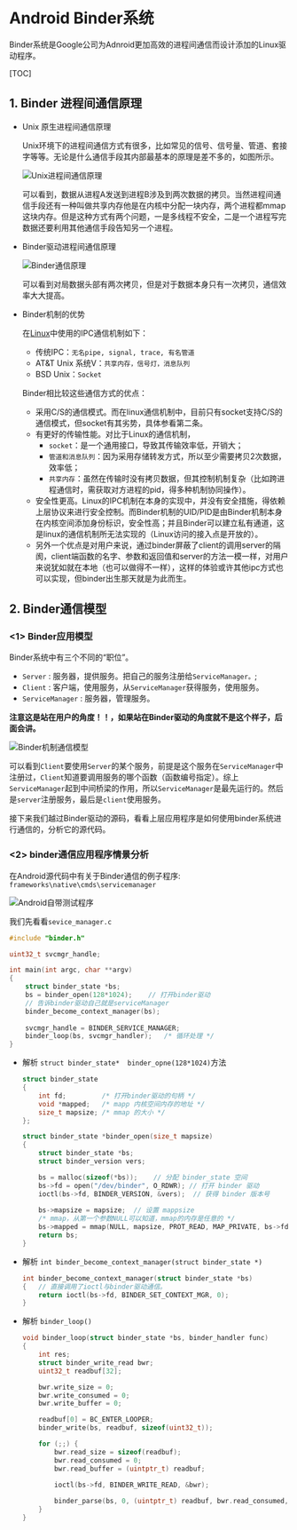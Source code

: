 # Android Binder系统

Binder系统是Google公司为Adnroid更加高效的进程间通信而设计添加的Linux驱动程序。

[TOC]

## 1. Binder 进程间通信原理

- Unix 原生进程间通信原理

  Unix环境下的进程间通信方式有很多，比如常见的信号、信号量、管道、套接字等等。无论是什么通信手段其内部最基本的原理是差不多的，如图所示。

  ![Unix进程间通信原理](G:\work\android\android_base\binder\Unix进程间通信原理.jpg)

  可以看到，数据从进程A发送到进程B涉及到两次数据的拷贝。当然进程间通信手段还有一种叫做共享内存他是在内核中分配一块内存，两个进程都mmap这块内存。但是这种方式有两个问题，一是多线程不安全，二是一个进程写完数据还要利用其他通信手段告知另一个进程。


- Binder驱动进程间通信原理

  ![Binder通信原理](G:\work\android\android_base\binder\Binder通信原理.jpg)

  可以看到对局数据头部有两次拷贝，但是对于数据本身只有一次拷贝，通信效率大大提高。


- Binder机制的优势

  在[Linux](http://lib.csdn.net/base/linux)中使用的IPC通信机制如下：

  - 传统IPC：`无名pipe, signal, trace, 有名管道`
  - AT&T Unix 系统V：`共享内存，信号灯，消息队列`
  - BSD Unix：`Socket`

  Binder相比较这些通信方式的优点：

  - 采用C/S的通信模式。而在linux通信机制中，目前只有socket支持C/S的通信模式，但socket有其劣势，具体参看第二条。
  - 有更好的传输性能。对比于Linux的通信机制，
    - `socket`：是一个通用接口，导致其传输效率低，开销大；
    - `管道和消息队列`：因为采用存储转发方式，所以至少需要拷贝2次数据，效率低；
    - `共享内存`：虽然在传输时没有拷贝数据，但其控制机制复杂（比如跨进程通信时，需获取对方进程的pid，得多种机制协同操作）。
  - 安全性更高。Linux的IPC机制在本身的实现中，并没有安全措施，得依赖上层协议来进行安全控制。而Binder机制的UID/PID是由Binder机制本身在内核空间添加身份标识，安全性高；并且Binder可以建立私有通道，这是linux的通信机制所无法实现的（Linux访问的接入点是开放的）。
  - 另外一个优点是对用户来说，通过binder屏蔽了client的调用server的隔阂，client端函数的名字、参数和返回值和server的方法一模一样，对用户来说犹如就在本地（也可以做得不一样），这样的体验或许其他ipc方式也可以实现，但binder出生那天就是为此而生。

## 2. Binder通信模型 

### \<1\> Binder应用模型

Binder系统中有三个不同的“职位”。

- `Server`  : 服务器，提供服务。把自己的服务注册给`ServiceManager。`;
- `Client` : 客户端，使用服务，从`ServiceManager`获得服务，使用服务。
- `ServiceManager` : 服务器，管理服务。

**注意这是站在用户的角度！！，如果站在Binder驱动的角度就不是这个样子，后面会讲。**

![Binder机制通信模型](G:\work\android\android_base\binder\Binder机制通信模型.jpg)

可以看到`Client`要使用`Server`的某个服务，前提是这个服务在`ServiceManager`中注册过，`Client`知道要调用服务的哪个函数（函数编号指定）。综上`ServiceManager`起到中间桥梁的作用，所以`ServiceManager`是最先运行的。然后是`server`注册服务，最后是`client`使用服务。

接下来我们越过Binder驱动的源码，看看上层应用程序是如何使用binder系统进行通信的，分析它的源代码。

###  \<2\> binder通信应用程序情景分析

 在Android源代码中有关于Binder通信的例子程序: `frameworks\native\cmds\servicemanager`

![Android自带测试程序](G:\work\android\android_base\binder\Android自带测试程序.jpg)

我们先看看`sevice_manager.c`

```c
#include "binder.h"

uint32_t svcmgr_handle;

int main(int argc, char **argv)
{
	struct binder_state *bs;
  	bs = binder_open(128*1024);    // 打开binder驱动
    // 告诉binder驱动自己就是serviceManager
  	binder_become_context_manager(bs);  
  
    svcmgr_handle = BINDER_SERVICE_MANAGER;
    binder_loop(bs, svcmgr_handler);   /* 循环处理 */
}
```

- 解析 `struct binder_state*  binder_opne(128*1024)`方法

  ```c
  struct binder_state
  {
      int fd;         /* 打开binder驱动的句柄 */
      void *mapped;   /* mapp 内核空间内存的地址 */
      size_t mapsize; /* mmap 的大小 */
  };

  struct binder_state *binder_open(size_t mapsize)
  {
      struct binder_state *bs;
      struct binder_version vers;   

      bs = malloc(sizeof(*bs));    // 分配 binder_state 空间    
      bs->fd = open("/dev/binder", O_RDWR); // 打开 binder 驱动  
      ioctl(bs->fd, BINDER_VERSION, &vers);  // 获得 binder 版本号
       
      bs->mapsize = mapsize;  // 设置 mappsize
      /* mmap，从第一个参数NULL可以知道，mmap的内存是任意的 */
      bs->mapped = mmap(NULL, mapsize, PROT_READ, MAP_PRIVATE, bs->fd, 0);
      return bs;
  }
  ```

- 解析 `int binder_become_context_manager(struct binder_state *)`

  ```c
  int binder_become_context_manager(struct binder_state *bs)
  {   // 直接调用了ioctl与binder驱动通信。
      return ioctl(bs->fd, BINDER_SET_CONTEXT_MGR, 0);
  }
  ```

- 解析 `binder_loop()`

  ```c
  void binder_loop(struct binder_state *bs, binder_handler func)
  {
      int res;
      struct binder_write_read bwr;
      uint32_t readbuf[32];

      bwr.write_size = 0;
      bwr.write_consumed = 0;
      bwr.write_buffer = 0;

      readbuf[0] = BC_ENTER_LOOPER;
      binder_write(bs, readbuf, sizeof(uint32_t));

      for (;;) {
          bwr.read_size = sizeof(readbuf);
          bwr.read_consumed = 0;
          bwr.read_buffer = (uintptr_t) readbuf;

          ioctl(bs->fd, BINDER_WRITE_READ, &bwr);
        
          binder_parse(bs, 0, (uintptr_t) readbuf, bwr.read_consumed, func);
      }
  }
  ```

  ​

  ​



